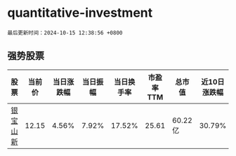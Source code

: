 # quantitative-investment

`最后更新时间：2024-10-15 12:38:56 +0800`

## 强势股票

|股票|当前价|当日涨跌幅|当日振幅|当日换手率|市盈率TTM|总市值|近10日涨跌幅|
|----|----|----|----|----|----|----|----|
|[银宝山新](https://xueqiu.com/S/SZ002786)|12.15|4.56%|7.92%|17.52%|25.61|60.22亿|30.79%|
